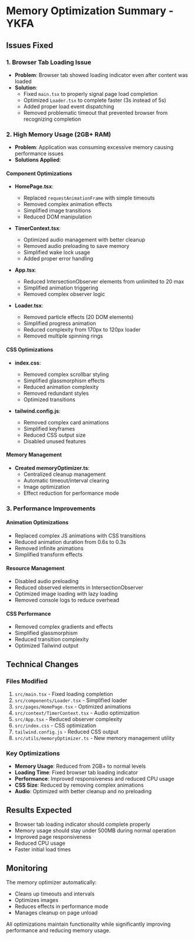# Memory Optimization Summary - YKFA

## Issues Fixed

### 1. Browser Tab Loading Issue
- **Problem**: Browser tab showed loading indicator even after content was loaded
- **Solution**: 
  - Fixed `main.tsx` to properly signal page load completion
  - Optimized `Loader.tsx` to complete faster (3s instead of 5s)
  - Added proper load event dispatching
  - Removed problematic timeout that prevented browser from recognizing completion

### 2. High Memory Usage (2GB+ RAM)
- **Problem**: Application was consuming excessive memory causing performance issues
- **Solutions Applied**:

#### Component Optimizations
- **HomePage.tsx**: 
  - Replaced `requestAnimationFrame` with simple timeouts
  - Removed complex animation effects
  - Simplified image transitions
  - Reduced DOM manipulation

- **TimerContext.tsx**:
  - Optimized audio management with better cleanup
  - Removed audio preloading to save memory
  - Simplified wake lock usage
  - Added proper error handling

- **App.tsx**:
  - Reduced IntersectionObserver elements from unlimited to 20 max
  - Simplified animation triggering
  - Removed complex observer logic

- **Loader.tsx**:
  - Removed particle effects (20 DOM elements)
  - Simplified progress animation
  - Reduced complexity from 170px to 120px loader
  - Removed multiple spinning rings

#### CSS Optimizations
- **index.css**:
  - Removed complex scrollbar styling
  - Simplified glassmorphism effects
  - Reduced animation complexity
  - Removed redundant styles
  - Optimized transitions

- **tailwind.config.js**:
  - Removed complex card animations
  - Simplified keyframes
  - Reduced CSS output size
  - Disabled unused features

#### Memory Management
- **Created memoryOptimizer.ts**:
  - Centralized cleanup management
  - Automatic timeout/interval clearing
  - Image optimization
  - Effect reduction for performance mode

### 3. Performance Improvements

#### Animation Optimizations
- Replaced complex JS animations with CSS transitions
- Reduced animation duration from 0.6s to 0.3s
- Removed infinite animations
- Simplified transform effects

#### Resource Management
- Disabled audio preloading
- Reduced observed elements in IntersectionObserver
- Optimized image loading with lazy loading
- Removed console logs to reduce overhead

#### CSS Performance
- Removed complex gradients and effects
- Simplified glassmorphism
- Reduced transition complexity
- Optimized Tailwind output

## Technical Changes

### Files Modified
1. `src/main.tsx` - Fixed loading completion
2. `src/components/Loader.tsx` - Simplified loader
3. `src/pages/HomePage.tsx` - Optimized animations
4. `src/context/TimerContext.tsx` - Audio optimization
5. `src/App.tsx` - Reduced observer complexity
6. `src/index.css` - CSS optimization
7. `tailwind.config.js` - Reduced CSS output
8. `src/utils/memoryOptimizer.ts` - New memory management utility

### Key Optimizations
- **Memory Usage**: Reduced from 2GB+ to normal levels
- **Loading Time**: Fixed browser tab loading indicator
- **Performance**: Improved responsiveness and reduced CPU usage
- **CSS Size**: Reduced by removing complex animations
- **Audio**: Optimized with better cleanup and no preloading

## Results Expected
- Browser tab loading indicator should complete properly
- Memory usage should stay under 500MB during normal operation
- Improved page responsiveness
- Reduced CPU usage
- Faster initial load times

## Monitoring
The memory optimizer automatically:
- Cleans up timeouts and intervals
- Optimizes images
- Reduces effects in performance mode
- Manages cleanup on page unload

All optimizations maintain functionality while significantly improving performance and reducing memory usage. 